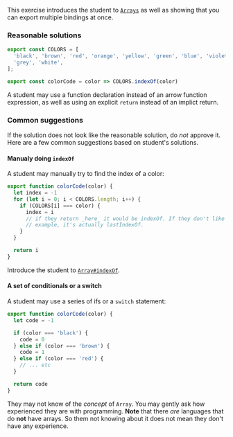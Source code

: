 This exercise introduces the student to [`Arrays`](https://developer.mozilla.org/en-US/docs/Web/JavaScript/Reference/Global_Objects/Array) as well as showing that you
can export multiple bindings at once.

### Reasonable solutions

```javascript
export const COLORS = [
  'black', 'brown', 'red', 'orange', 'yellow', 'green', 'blue', 'violet',
  'grey', 'white',
];

export const colorCode = color => COLORS.indexOf(color)
```

A student may use a function declaration instead of an arrow function expression, as well as using an explicit `return`
instead of an implict return.

### Common suggestions

If the solution does not look like the reasonable solution, do _not_ approve it. Here are a few common suggestions based
on student's solutions.

#### Manualy doing `indexOf`

A student may manually try to find the index of a color:

```javascript
export function colorCode(color) {
  let index = -1
  for (let i = 0; i < COLORS.length; i++) {
    if (COLORS[i] === color) {
      index = i
      // if they return _here_ it would be indexOf. If they don't like in this
      // example, it's actually lastIndexOf.
    }
  }

  return i
}
```

Introduce the student to [`Array#indexOf`](https://developer.mozilla.org/en-US/docs/Web/JavaScript/Reference/Global_Objects/Array/indexOf).

#### A set of conditionals or a switch

A student may use a series of ifs or a `switch` statement:

```javascript
export function colorCode(color) {
  let code = -1

  if (color === 'black') {
    code = 0
  } else if (color === 'brown') {
    code = 1
  } else if (color === 'red') {
    // ... etc
  }

  return code
}
```

They may not know of the _concept_ of `Array`. You may gently ask how experienced they are with programming. **Note**
that there _are_ languages that do **not** have arrays. So them not knowing about it does not mean they don't have any
experience.
